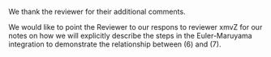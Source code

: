 We thank the reviewer for their additional comments.

We would like to point the Reviewer to our respons to reviewer xmvZ for our notes on how we will explicitly describe the steps in the Euler-Maruyama integration to demonstrate the relationship between (6) and (7).
